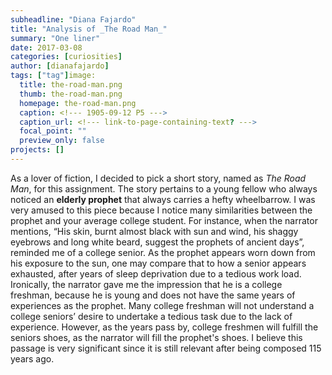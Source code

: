 ```yaml
---
subheadline: "Diana Fajardo"
title: "Analysis of _The Road Man_"
summary: "One liner"
date: 2017-03-08
categories: [curiosities]
author: [dianafajardo]
tags: ["tag"]image:
  title: the-road-man.png
  thumb: the-road-man.png
  homepage: the-road-man.png
  caption: <!--- 1905-09-12 P5 --->
  caption_url: <!--- link-to-page-containing-text? --->
  focal_point: ""
  preview_only: false
projects: []
---
```

As a lover of fiction, I decided to pick a short story, named as _The Road Man_, for this assignment. The story pertains to a young fellow who always noticed an **elderly prophet** that always carries a hefty wheelbarrow. I was very amused to this piece because I notice many similarities between the prophet and your average college student. For instance, when the narrator mentions, “His skin, burnt almost black with sun and wind, his shaggy eyebrows and long white beard, suggest the prophets of ancient days”, reminded me of a college senior. As the prophet appears worn down from his exposure to the sun, one may compare that to how a senior appears exhausted, after years of sleep deprivation due to a tedious work load. Ironically, the narrator gave me the impression that he is a college freshman, because he is young and does not have the same years of experiences as the prophet. Many college freshman will not understand a college seniors’ desire to undertake a tedious task due to the lack of experience. However, as the years pass by, college freshmen will fulfill the seniors shoes, as the narrator will fill the prophet's shoes. I believe this passage is very significant since it is still relevant after being composed 115 years ago.
